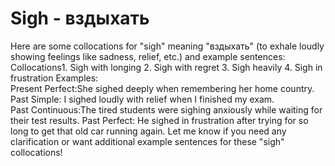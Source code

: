 # Sigh - вздыхать

Here are some collocations for "sigh" meaning "вздыхать" (to exhale loudly showing feelings like sadness, relief, etc.) and example sentences:
Collocations1. Sigh with longing 2. Sigh with regret 3. Sigh heavily 4. Sigh in frustration
Examples:  
Present Perfect:She sighed deeply when remembering her home country.
Past Simple: I sighed loudly with relief when I finished my exam.  
Past Continuous:The tired students were sighing anxiously while waiting for their test results.
Past Perfect: He sighed in frustration after trying for so long to get that old car running again.
Let me know if you need any clarification or want additional example sentences for these "sigh" collocations!
